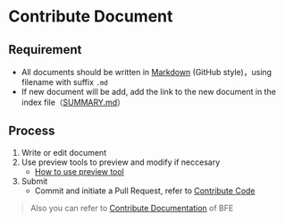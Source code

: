 # Contribute Document

## Requirement
- All documents should be written in [Markdown][markdown] (GitHub style)，using filename with suffix `.md`
- If new document will be add, add the link to the new document in the index file（[SUMMARY.md](../SUMMARY.md)）
## Process

1. Write or edit document
1. Use preview tools to preview and modify if neccesary
    - [How to use preview tool](https://www.bfe-networks.net/zh_cn/development/write_doc_guide/#_2)
1. Submit
    - Commit and initiate a Pull Request, refer to [Contribute Code](contribute-codes.md)

> Also you can refer to [Contribute Documentation](https://www.bfe-networks.net/en_us/development/write_doc_guide/) of BFE

[markdown]: https://guides.github.com/features/mastering-markdown/

